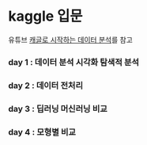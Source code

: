 # kaggle 입문

유튜브 [캐글로 시작하는 데이터 분석](https://www.youtube.com/playlist?list=PLjh1hlmDSDkdTBTGLbFXR3z0tdtpXlvIa)를 참고

### day 1 : 데이터 분석 시각화 탐색적 분석
### day 2 : 데이터 전처리
### day 3 : 딥러닝 머신러닝 비교
### day 4 : 모형별 비교
